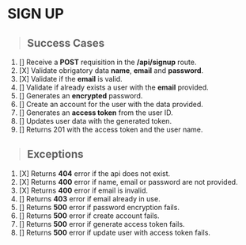 # SIGN UP

> ## Success Cases
1. [] Receive a **POST** requisition in the **/api/signup** route.
2. [X] Validate obrigatory data **name**, **email** and **password**.
3. [X] Validate if the **email** is valid.
4. [] Validate if already exists a user with the **email** provided.
5. [] Generates an **encrypted** password.
6. [] Create an account for the user with the data provided.
7. [] Generates an **access token** from the user ID.
8. [] Updates user data with the generated token.
9. [] Returns 201 with the access token and the user name.

> ## Exceptions
1. [X] Returns **404** error if the api does not exist.
2. [X] Returns **400** error if name, email or password are not provided.
3. [X] Returns **400** error if email is invalid.
4. [] Returns **403** error if email already in use.
5. [] Returns **500** error if password encryption fails.
6. [] Returns **500** error if create account fails.
7. [] Returns **500** error if generate access token fails.
8. [] Returns **500** error if update user with access token fails.